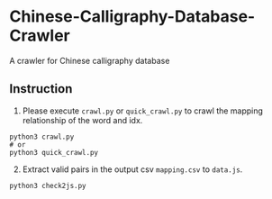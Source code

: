 # Chinese-Calligraphy-Database-Crawler
A crawler for Chinese calligraphy database

## Instruction
1. Please execute `crawl.py` or `quick_crawl.py` to crawl the mapping relationship of the word and idx.
```
python3 crawl.py
# or
python3 quick_crawl.py
```
2. Extract valid pairs in the output csv `mapping.csv` to `data.js`.
```
python3 check2js.py
```